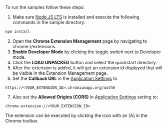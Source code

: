
To run the samples follow these steps:

1) Make sure [Node.JS LTS](https://nodejs.org/en/download/) is installed and execute the following commands in the sample directory:
```bash
npm install
```
2) Open the **Chrome Extension Management** page by navigating to chrome://extensions.
3) **Enable Developer Mode** by clicking the toggle switch next to Developer mode.
4) Click the **LOAD UNPACKED** button and select the quickstart directory.
5) After the extension is added, it will get an extension id displayed that will be visible in the Extension Management page.
6) Set the **Callback URL** in the [Application Settings](${manage_url}/#/applications/${account.clientId}/settings) to
```text
https://<YOUR_EXTENSION_ID>.chromiumapp.org/auth0
```
7) Also set the **Allowed Origins (CORS)** in [Application Settings](${manage_url}/#/applications/${account.clientId}/settings) setting to:
```text
chrome-extension://<YOUR_EXTENSION_ID>
```

The extension can be executed by clicking the icon with an [A] in the Chrome toolbar.